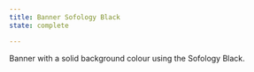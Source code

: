 ```yaml
---
title: Banner Sofology Black
state: complete

---
```

Banner with a solid background colour using the Sofology Black.